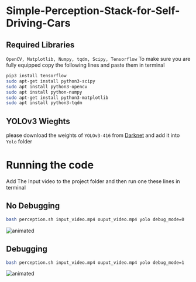 # Simple-Perception-Stack-for-Self-Driving-Cars

## Required Libraries
`OpenCV, Matplotlib, Numpy, tqdm, Scipy, Tensorflow`
To make sure you are fully equipped copy the following lines and paste them in terminal
```bash
pip3 install tensorflow
sudo apt-get install python3-scipy
sudo apt install python3-opencv
sudo apt install python-numpy
sudo apt-get install python3-matplotlib
sudo apt install python3-tqdm   

```

## YOLOv3 Wieghts
please download the weights of `YOLOv3-416` from [Darknet](https://pjreddie.com/darknet/yolo/) and add it into `Yolo` folder 

# Running the code
Add The Input video to the project folder and then run one these lines in terminal
## No Debugging
```bash
bash perception.sh input_video.mp4 ouput_video.mp4 yolo debug_mode=0  
```
<p align="left">
  <img src="https://media.giphy.com/media/zG0jYjCGNxpJiBGvvq/giphy.gif" alt="animated" />
</p>

## Debugging
```bash
bash perception.sh input_video.mp4 ouput_video.mp4 yolo debug_mode=1
```
<p align="left">
  <img src="https://media.giphy.com/media/osWJixQTj7XwJlxHhg/giphy.gif" alt="animated" />
</p>
